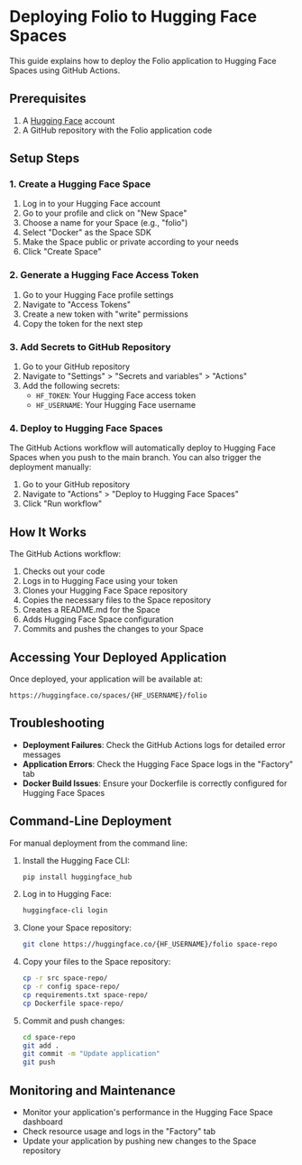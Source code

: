 # Deploying Folio to Hugging Face Spaces

This guide explains how to deploy the Folio application to Hugging Face Spaces using GitHub Actions.

## Prerequisites

1. A [Hugging Face](https://huggingface.co/) account
2. A GitHub repository with the Folio application code

## Setup Steps

### 1. Create a Hugging Face Space

1. Log in to your Hugging Face account
2. Go to your profile and click on "New Space"
3. Choose a name for your Space (e.g., "folio")
4. Select "Docker" as the Space SDK
5. Make the Space public or private according to your needs
6. Click "Create Space"

### 2. Generate a Hugging Face Access Token

1. Go to your Hugging Face profile settings
2. Navigate to "Access Tokens"
3. Create a new token with "write" permissions
4. Copy the token for the next step

### 3. Add Secrets to GitHub Repository

1. Go to your GitHub repository
2. Navigate to "Settings" > "Secrets and variables" > "Actions"
3. Add the following secrets:
   - `HF_TOKEN`: Your Hugging Face access token
   - `HF_USERNAME`: Your Hugging Face username

### 4. Deploy to Hugging Face Spaces

The GitHub Actions workflow will automatically deploy to Hugging Face Spaces when you push to the main branch. You can also trigger the deployment manually:

1. Go to your GitHub repository
2. Navigate to "Actions" > "Deploy to Hugging Face Spaces"
3. Click "Run workflow"

## How It Works

The GitHub Actions workflow:

1. Checks out your code
2. Logs in to Hugging Face using your token
3. Clones your Hugging Face Space repository
4. Copies the necessary files to the Space repository
5. Creates a README.md for the Space
6. Adds Hugging Face Space configuration
7. Commits and pushes the changes to your Space

## Accessing Your Deployed Application

Once deployed, your application will be available at:

```
https://huggingface.co/spaces/{HF_USERNAME}/folio
```

## Troubleshooting

- **Deployment Failures**: Check the GitHub Actions logs for detailed error messages
- **Application Errors**: Check the Hugging Face Space logs in the "Factory" tab
- **Docker Build Issues**: Ensure your Dockerfile is correctly configured for Hugging Face Spaces

## Command-Line Deployment

For manual deployment from the command line:

1. Install the Hugging Face CLI:
   ```bash
   pip install huggingface_hub
   ```

2. Log in to Hugging Face:
   ```bash
   huggingface-cli login
   ```

3. Clone your Space repository:
   ```bash
   git clone https://huggingface.co/{HF_USERNAME}/folio space-repo
   ```

4. Copy your files to the Space repository:
   ```bash
   cp -r src space-repo/
   cp -r config space-repo/
   cp requirements.txt space-repo/
   cp Dockerfile space-repo/
   ```

5. Commit and push changes:
   ```bash
   cd space-repo
   git add .
   git commit -m "Update application"
   git push
   ```

## Monitoring and Maintenance

- Monitor your application's performance in the Hugging Face Space dashboard
- Check resource usage and logs in the "Factory" tab
- Update your application by pushing new changes to the Space repository
